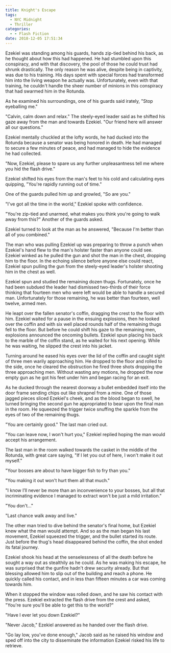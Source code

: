 ```yaml
---
title: Knight's Escape
tags:
  - NYC Midnight
  - Thriller
categories:
  - - Flash Fiction
date: 2018-12-05 17:51:34
---
```


Ezekiel was standing among his guards, hands zip-tied behind his back, as he thought about how this had happened.  He had stumbled upon this conspiracy, and with that discovery, the pool of those he could trust had shrunk drastically.  The only reason he was alive, despite being in captivity, was due to his training.  His days spent with special forces had transformed him into the living weapon he actually was.  Unfortunately, even with that training, he couldn't handle the sheer number of minions in this conspiracy that had swarmed him in the Rotunda.

As he examined his surroundings, one of his guards said irately, "Stop eyeballing me."

"Calvin, calm down and relax."  The steely-eyed leader said as he shifted his gaze away from the man and towards Ezekiel. "Our friend here will answer all our questions."

Ezekiel mentally chuckled at the lofty words, he had ducked into the Rotunda because a senator was being honored in death.<!-- more -->  He had managed to secure a few minutes of peace, and had managed to hide the evidence he had collected.

"Now, Ezekiel, please to spare us any further unpleasantness tell me where you hid the flash drive."

Ezekiel shifted his eyes from the man's feet to his cold and calculating eyes quipping, "You're rapidly running out of time."

One of the guards pulled him up and growled, "So are you."

"I've got all the time in the world," Ezekiel spoke with confidence.

"You're zip-tied and unarmed, what makes you think you're going to walk away from this?"  Another of the guards asked.

Ezekiel turned to look at the man as he answered, "Because I'm better than all of you combined."

The man who was pulling Ezekiel up was preparing to throw a punch when Ezekiel's hand flew to the man's holster faster than anyone could see.  Ezekiel winked as he pulled the gun and shot the man in the chest, dropping him to the floor.  In the echoing silence before anyone else could react, Ezekiel spun pulling the gun from the steely-eyed leader's holster shooting him in the chest as well.

Ezekiel spun and studied the remaining dozen thugs.  Fortunately, once he had been subdued the leader had dismissed two-thirds of their force thinking that fourteen men who were left would be able to handle a secured man.  Unfortunately for those remaining, he was better than fourteen, well twelve, armed men.

He leapt over the fallen senator's coffin, dragging the crest to the floor with him.  Ezekiel waited for a pause in the ensuing explosions, then he looked over the coffin and with six well placed rounds half of the remaining thugs fell to the floor.  But before he could shift his gaze to the remaining men, explosions announced the oncoming bullets.  Ezekiel spun placing his back to the marble of the coffin stand, as he waited for his next opening.  While he was waiting, he slipped the crest into his jacket.

Turning around he eased his eyes over the lid of the coffin and caught sight of three men warily approaching him.  He dropped to the floor and rolled to the side, once he cleared the obstruction he fired three shots dropping the three approaching men.  Without wasting any motions, he dropped the now empty gun as he got his feet under him and began racing for an exit.

As he ducked through the nearest doorway a bullet embedded itself into the door frame sending chips out like shrapnel from a mine.  One of those jagged pieces sliced Ezekiel's cheek, and as the blood began to swell, he turned bringing the second gun he appropriated to bear upon the final man in the room.  He squeezed the trigger twice snuffing the sparkle from the eyes of two of the remaining thugs.

"You are certainly good."  The last man cried out.

"You can leave now, I won't hurt you,"  Ezekiel replied hoping the man would accept his arrangement.

The last man in the room walked towards the casket in the middle of the Rotunda, with great care saying, "If I let you out of here, I won't make it out myself."

"Your bosses are about to have bigger fish to fry than you."

"You making it out won't hurt them all that much."

"I know I’ll never be more than an inconvenience to your bosses, but all that incriminating evidence I managed to extract won't be just a mild irritation."

"You don't..."

"Last chance walk away and live."

The other man tried to dive behind the senator's final home, but Ezekiel knew what the man would attempt.  And so as the man began his last movement, Ezekiel squeezed the trigger, and the bullet started its route.  Just before the thug's head disappeared behind the coffin, the shot ended its fatal journey.

Ezekiel shook his head at the senselessness of all the death before he sought a way out as stealthily as he could.  As he was making his escape, he was surprised that the gunfire hadn't drew security already.  But that blessing allowed him to slip out of the building and reach a phone.  He quickly called his contact, and in less than fifteen minutes a car was coming towards him.

When it stopped the window was rolled down, and he saw his contact with the press.  Ezekiel extracted the flash drive from the crest and asked, "You're sure you'll be able to get this to the world?"

"Have I ever let you down Ezekiel?"

"Never Jacob," Ezekiel answered as he handed over the flash drive.

"Go lay low, you've done enough,"  Jacob said as he raised his window and sped off into the city to disseminate the information Ezekiel risked his life to retrieve.